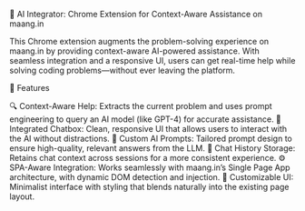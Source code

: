 🧠 AI Integrator: Chrome Extension for Context-Aware Assistance on maang.in

This Chrome extension augments the problem-solving experience on maang.in by providing context-aware AI-powered assistance. With seamless integration and a responsive UI, users can get real-time help while solving coding problems—without ever leaving the platform.

🚀 Features

🔍 Context-Aware Help: Extracts the current problem and uses prompt engineering to query an AI model (like GPT-4) for accurate assistance.
💬 Integrated Chatbox: Clean, responsive UI that allows users to interact with the AI without distractions.
🧠 Custom AI Prompts: Tailored prompt design to ensure high-quality, relevant answers from the LLM.
💾 Chat History Storage: Retains chat context across sessions for a more consistent experience.
⚙️ SPA-Aware Integration: Works seamlessly with maang.in’s Single Page App architecture, with dynamic DOM detection and injection.
🎨 Customizable UI: Minimalist interface with styling that blends naturally into the existing page layout.

